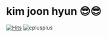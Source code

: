 # kim joon hyun 😎😎

[![Hits](https://hits.seeyoufarm.com/api/count/incr/badge.svg?url=https%3A%2F%2Fgithub.com%2Fbrainjun%2Fbrainjun.git&count_bg=%23D3B1F3&title_bg=%238A2BE2&icon=&icon_color=%23E7E7E7&title=hits&edge_flat=false)](https://hits.seeyoufarm.com)
![cplusplus](https://img.shields.io/badge/cplusplus-#00599C.svg?&style=for-the-badge&logo=cplusplus&logoColor=#00599C)
